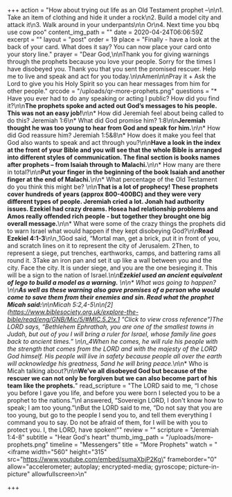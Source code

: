 +++
action = "How about trying out life as an Old Testament prophet –\n\n1. Take an item of clothing and hide it under a rock\n2. Build a model city and attack it\n3. Walk around in your underpants\n\n   Or\n4. Next time you bbq use cow poo"
content_img_path = ""
date = 2020-04-24T06:06:59Z
excerpt = ""
layout = "post"
order = 19
place = "Finally - have a look at the back of your card. What does it say? You can now place your card onto your story line."
prayer = "Dear God,\n\nThank you for giving warnings through the prophets because you love your people. Sorry for the times I have disobeyed you. Thank you that you sent the promised rescuer. Help me to live and speak and act for you today.\n\nAmen\n\nPray it +   Ask the Lord to give you his Holy Spirit so you can hear messages from him for other people."
qrcode = "/uploads/qr-more-prophets.png"
questions = "* Have you ever had to do any speaking or acting I public? How did you find it?\n\n**The prophets spoke and acted out God’s messages to his people. This was not an easy job!**\n\n* How did Jeremiah feel about being called to do this? Jeremiah 1:6\n* What did God promise him? 1:8\n\n**Jeremiah thought he was too young to hear from God and speak for him.**\n\n* How did God reassure him? Jeremiah 1:5&8\n* How does it make you feel that God also wants to speak and act through you?\n\n**Have a look in the index at the front of your Bible and you will see that the whole Bible is arranged into different styles of communication. The final section is books names after prophets – from Isaiah through to Malachi.**\n\n* How many are there in total?\n\n**Put your finger in the beginning of the book Isaiah and another finger at the end of Malachi.**\n\n* What percentage of the Old Testament do you think this might be? \n\n**That is a lot of prophecy!   These prophets cover hundreds of years (approx 800-400BC) and they were very different types of people. Jeremiah cried a lot. Jonah had authority issues. Ezekiel had crazy dreams. Hosea had relationship problems and Amos really offended rich people - but together they brought one big overall message.**\n\n* What were some of the crazy things the prophets did to warn Israel what would happen if they kept disobeying God?\n\n**Read Ezekiel 4:1-3**\n\n_1God said, “Mortal man, get a brick, put it in front of you, and scratch lines on it to represent the city of Jerusalem. 2Then, to represent a siege, put trenches, earthworks, camps, and battering rams all round it. 3Take an iron pan and set it up like a wall between you and the city. Face the city. It is under siege, and you are the one besieging it. This will be a sign to the nation of Israel._\n\n**Ezekiel used an ancient equivalent of lego to build a model as a warning.** \n\n* What was going to happen?\n\n**As well as these warning also gave promises of a person who would come to save them from their enemies and sin. Read what the prophet Micah said:**\n\nMicah 5:2,4-5\n\n[_2_](https://www.biblesociety.org.uk/explore-the-bible/read/eng/GNB/Mic/5/#MIC.5.2!x.1 \"Click to view cross reference\")_The LORD says, “Bethlehem Ephrathah, you are one of the smallest towns in Judah, but out of you I will bring a ruler for Israel, whose family line goes back to ancient times.”_ \n\n_4When he comes, he will rule his people with the strength that comes from the LORD and with the majesty of the LORD God himself. His people will live in safety because people all over the earth will acknowledge his greatness, 5and he will bring peace._\n\n* Who is Micah talking about?\n\n**We’ve all disobeyed God but because of the rescuer we can not only be forgiven but we can also become part of his team like the prophets.**"
read_scripture = "The LORD said to me, “I chose you before I gave you life, and before you were born I selected you to be a prophet to the nations.”\nI answered, “Sovereign LORD, I don't know how to speak; I am too young.”\nBut the LORD said to me, “Do not say that you are too young, but go to the people I send you to, and tell them everything I command you to say.  Do not be afraid of them, for I will be with you to protect you. I, the LORD, have spoken!”"
review = ""
scripture = "Jeremiah 1:4-8"
subtitle = "Hear God's heart"
thumb_img_path = "/uploads/more-prophets.png"
timeline = "Messengers"
title = "More Prophets"
watch = "<iframe width=\"560\" height=\"315\" src=\"https://www.youtube.com/embed/sumaXbjP2Kg\" frameborder=\"0\" allow=\"accelerometer; autoplay; encrypted-media; gyroscope; picture-in-picture\" allowfullscreen></iframe>\n"

+++

